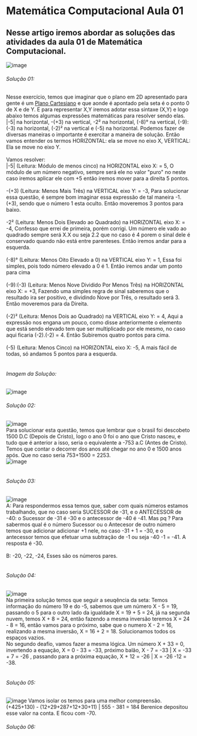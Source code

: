 # Matemática Computacional Aula 01

## Nesse artigo iremos abordar as soluções das atividades da aula 01 de Matemática Computacional.


![image](https://user-images.githubusercontent.com/68255416/220329026-4c9ce64f-a4e6-4c6b-ae16-00e56cf11e85.png)
###### Solução 01: 
Nesse exercício, temos que imaginar que o plano em 2D apresentado para gente é um <a href="https://mundoeducacao.uol.com.br/matematica/plano-cartesiano.htm#:~:text=O%20plano%20cartesiano%20%C3%A9%20formado,cartesianas%20ou%20somente%20plano%20cartesiano.">Plano Cartesiano</a> e que aonde é apontado pela seta é o ponto 0 de X e de Y. E para representar X,Y iremos adotar essa sintaxe (X,Y) e logo abaixo temos algumas expressões matemáticas para resolver sendo elas. |-5| na horizontal, -(+3) na vertical, -2² na horizontal, (-8)° na vertical, (-9):(-3) na horizontal, (-2)² na vertical e (-5) na horizontal.
Podemos fazer de diversas maneiras o importante é exercitar a maneira de solução. Então vamos entender os termos HORIZONTAL: ela se move no eixo X, VERTICAL: Ela se move no eixo Y.</br></br>
Vamos resolver:</br> 
|-5| (Leitura: Módulo de menos cinco) na HORIZONTAL eixo X: = 5, O módulo de um número negativo, sempre será ele no valor "puro" no neste caso iremos aplicar ele com +5 então iremos mover para a direita 5 pontos.</br></br>
-(+3) (Leitura: Menos Mais Três) na VERTICAL eixo Y: = -3, Para solucionar essa questão, é sempre bom imaginar essa expressão de tal maneira -1.(+3), sendo que o número 1 esta oculto. Então moveremos 3 pontos para baixo.</br></br>
-2² (Leitura: Menos Dois Elevado ao Quadrado) na HORIZONTAL eixo X: = -4, Confesso que errei de primeira, porém corrigi. Um número ele vado ao quadrado sempre será X.X ou seja 2.2 que no caso é 4 porem o sinal dele é conservado quando não está entre parenteses. Então iremos andar para a esquerda.</br></br>
(-8)° (Leitura: Menos Oito Elevado a 0) na VERTICAL eixo Y: = 1, Essa foi simples, pois todo número elevado a 0 é 1. Então iremos andar um ponto para cima</br></br>
(-9):(-3) (Leitura: Menos Nove Dividido Por Menos Três) na HORIZONTAL eixo X: = +3, Fazendo uma simples regra de sinal saberemos que o resultado ira ser positivo, e dividindo Nove por Três, o resultado será 3. Então moveremos para da Direita.</br></br>
(-2)² (Leitura: Menos Dois ao Quadrado) na VERTICAL eixo Y: = 4, Aqui a expressão nos engana um pouco, como disse anteriormente o elemento que está sendo elevado tem que ser multiplicado por ele mesmo, no caso aqui ficaria (-2).(-2) = 4. Então Subiremos quatro pontos para cima.</br></br>
(-5) (Leitura: Menos Cinco) na HORIZONTAL eixo X: -5, A mais fácil de todas, só andamos 5 pontos para a esquerda. </br></br>

###### Imagem da Solução:</br>
![image](https://user-images.githubusercontent.com/68255416/220346199-755251bc-52ff-4c6c-85d1-fd4fa9ffe789.png)</br>

###### Solução 02:
![image](https://user-images.githubusercontent.com/68255416/220349028-f853be68-534b-435a-9624-f9d2cefe9670.png)</br>
Para solucionar esta questão, temos que lembrar que o brasil foi descobeto 1500 D.C (Depois de Cristo), logo o ano 0 foi o ano que Cristo nasceu, e tudo que é anterior a isso, seria o equivalente a -753 a.C (Antes de Cristo). Temos que contar o decorrer dos anos até chegar no ano 0 e 1500 anos após. Que no caso seria 753+1500 = 2253.</br>![image](https://user-images.githubusercontent.com/68255416/220351759-8e709f5d-cab7-472b-b906-118b07d6e9ac.png)</br></br>

###### Solução 03:
![image](https://user-images.githubusercontent.com/68255416/220357887-6419b72b-afff-4db2-b662-b4a51a27fdb2.png)</br>
A: Para respondermos essa temos que, saber com quais números estamos trabalhando, que no caso seria SUCESSOR de -31, e o ANTECESSOR de -40: o Sucessor de -31 é -30 e o antecessor de -40 é -41. Mas pq ? Para sabermos qual é o número Sucessor ou o Antecesor de outro número temos que adicionar adicionar +1 nele, no caso -31 + 1 = -30, e o antecessor temos que efetuar uma subtração de -1 ou seja -40 -1 = -41. A resposta é -30.</br></br>
B: -20, -22, -24, Esses são os números pares.</br></br>

###### Solução 04:
![image](https://user-images.githubusercontent.com/68255416/220361991-5a671703-6e47-4fda-a45d-409ce60639e4.png)</br>
Na primeira solução temos que seguir a seuqência da seta: Temos informação do número 19 e do -5, sabemos que um número X - 5 = 19, passando o 5 para o outro lado da igualdade X = 19 + 5 = 24, já na segunda nuvem, temos X + 8 = 24, então fazendo a mesma inversão teremos X = 24 - 8 = 16, então vamos para o próximo, sabe que o numero X - 2 = 16, realizando a mesma inversão, X = 16 + 2 = 18. Solucionamos todos os espaços vazios.</br>
No segundo deafio, vamos fazer a mesma lógica. Um número X + 33 = 0, invertendo a equação, X = 0 - 33 = -33, próximo balão, X - 7 = -33 | X = -33 + 7 = -26 , passando para a próxima equação, X + 12 = -26 | X = -26 -12 = -38. </br></br>

###### Solução 05:
![image](https://user-images.githubusercontent.com/68255416/220365775-8752c853-91cb-4676-bfe1-227348a3274e.png)
Vamos isolar os temos para uma melhor compreensão. (+425+130) - (12+29+287+12+30+11) | 555 - 381 = 184 Berenice depositou esse valor na conta. E ficou com -70.

###### Solução 06:

